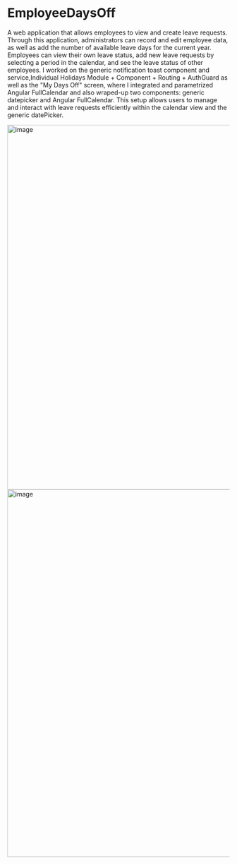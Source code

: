 # EmployeeDaysOff
A web application that allows employees to view and create leave requests. Through this application, administrators can record and edit employee data, as well as add the number of available leave days for the current year. Employees can view their own leave status, add new leave requests by selecting a period in the calendar, and see the leave status of other employees.
I worked on the generic notification toast component and service,Individual Holidays Module + Component + Routing + AuthGuard
 as well as the "My Days Off" screen, where I integrated  and parametrized Angular FullCalendar and also wraped-up two components: generic datepicker and Angular FullCalendar. This setup allows users to manage and interact with leave requests efficiently within the calendar view and the generic datePicker.

<img width="827" alt="image" src="https://github.com/user-attachments/assets/b67fd224-e937-4dda-b562-06e7746d5830">
<img width="834" alt="image" src="https://github.com/user-attachments/assets/90d9721b-d6ff-4976-977d-a58f08b1e04a">
